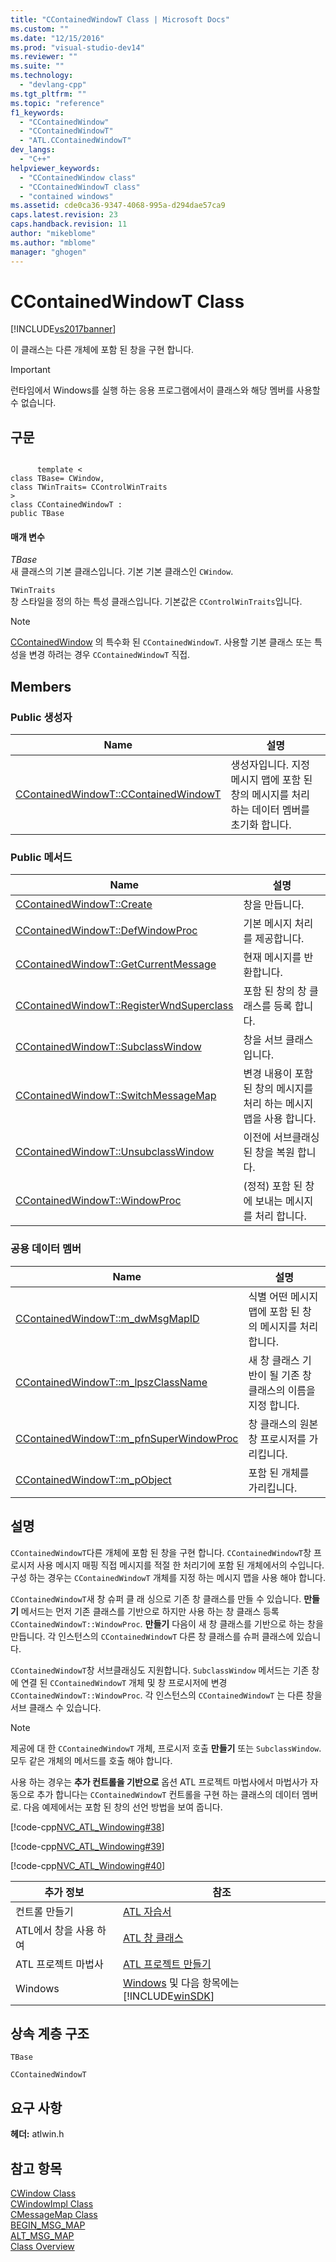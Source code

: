 ```yaml
---
title: "CContainedWindowT Class | Microsoft Docs"
ms.custom: ""
ms.date: "12/15/2016"
ms.prod: "visual-studio-dev14"
ms.reviewer: ""
ms.suite: ""
ms.technology: 
  - "devlang-cpp"
ms.tgt_pltfrm: ""
ms.topic: "reference"
f1_keywords: 
  - "CContainedWindow"
  - "CContainedWindowT"
  - "ATL.CContainedWindowT"
dev_langs: 
  - "C++"
helpviewer_keywords: 
  - "CContainedWindow class"
  - "CContainedWindowT class"
  - "contained windows"
ms.assetid: cde0ca36-9347-4068-995a-d294dae57ca9
caps.latest.revision: 23
caps.handback.revision: 11
author: "mikeblome"
ms.author: "mblome"
manager: "ghogen"
---
```

# CContainedWindowT Class
[!INCLUDE[vs2017banner](../../assembler/inline/includes/vs2017banner.md)]

이 클래스는 다른 개체에 포함 된 창을 구현 합니다.  
  
> [!IMPORTANT]
>  런타임에서 Windows를 실행 하는 응용 프로그램에서이 클래스와 해당 멤버를 사용할 수 없습니다.  
  
## 구문  
  
```  
  
      template <  
class TBase= CWindow,  
class TWinTraits= CControlWinTraits   
>  
class CContainedWindowT :  
public TBase  
```  
  
#### 매개 변수  
 *TBase*  
 새 클래스의 기본 클래스입니다.  기본 기본 클래스인 `CWindow`.  
  
 `TWinTraits`  
 창 스타일을 정의 하는 특성 클래스입니다.  기본값은 `CControlWinTraits`입니다.  
  
> [!NOTE]
>  [CContainedWindow](../Topic/CContainedWindow.md) 의 특수화 된 `CContainedWindowT`.  사용할 기본 클래스 또는 특성을 변경 하려는 경우 `CContainedWindowT` 직접.  
  
## Members  
  
### Public 생성자  
  
|Name|설명|  
|----------|--------|  
|[CContainedWindowT::CContainedWindowT](../Topic/CContainedWindowT::CContainedWindowT.md)|생성자입니다.  지정 메시지 맵에 포함 된 창의 메시지를 처리 하는 데이터 멤버를 초기화 합니다.|  
  
### Public 메서드  
  
|Name|설명|  
|----------|--------|  
|[CContainedWindowT::Create](../Topic/CContainedWindowT::Create.md)|창을 만듭니다.|  
|[CContainedWindowT::DefWindowProc](../Topic/CContainedWindowT::DefWindowProc.md)|기본 메시지 처리를 제공합니다.|  
|[CContainedWindowT::GetCurrentMessage](../Topic/CContainedWindowT::GetCurrentMessage.md)|현재 메시지를 반환합니다.|  
|[CContainedWindowT::RegisterWndSuperclass](../Topic/CContainedWindowT::RegisterWndSuperclass.md)|포함 된 창의 창 클래스를 등록 합니다.|  
|[CContainedWindowT::SubclassWindow](../Topic/CContainedWindowT::SubclassWindow.md)|창을 서브 클래스입니다.|  
|[CContainedWindowT::SwitchMessageMap](../Topic/CContainedWindowT::SwitchMessageMap.md)|변경 내용이 포함 된 창의 메시지를 처리 하는 메시지 맵을 사용 합니다.|  
|[CContainedWindowT::UnsubclassWindow](../Topic/CContainedWindowT::UnsubclassWindow.md)|이전에 서브클래싱된 창을 복원 합니다.|  
|[CContainedWindowT::WindowProc](../Topic/CContainedWindowT::WindowProc.md)|\(정적\) 포함 된 창에 보내는 메시지를 처리 합니다.|  
  
### 공용 데이터 멤버  
  
|Name|설명|  
|----------|--------|  
|[CContainedWindowT::m\_dwMsgMapID](../Topic/CContainedWindowT::m_dwMsgMapID.md)|식별 어떤 메시지 맵에 포함 된 창의 메시지를 처리 합니다.|  
|[CContainedWindowT::m\_lpszClassName](../Topic/CContainedWindowT::m_lpszClassName.md)|새 창 클래스 기반이 될 기존 창 클래스의 이름을 지정 합니다.|  
|[CContainedWindowT::m\_pfnSuperWindowProc](../Topic/CContainedWindowT::m_pfnSuperWindowProc.md)|창 클래스의 원본 창 프로시저를 가리킵니다.|  
|[CContainedWindowT::m\_pObject](../Topic/CContainedWindowT::m_pObject.md)|포함 된 개체를 가리킵니다.|  
  
## 설명  
 `CContainedWindowT`다른 개체에 포함 된 창을 구현 합니다.  `CContainedWindowT`창 프로시저 사용 메시지 매핑 직접 메시지를 적절 한 처리기에 포함 된 개체에서의 수입니다.  구성 하는 경우는 `CContainedWindowT` 개체를 지정 하는 메시지 맵을 사용 해야 합니다.  
  
 `CContainedWindowT`새 창 슈퍼 클 래 싱으로 기존 창 클래스를 만들 수 있습니다.  **만들기** 메서드는 먼저 기존 클래스를 기반으로 하지만 사용 하는 창 클래스 등록 `CContainedWindowT::WindowProc`.  **만들기** 다음이 새 창 클래스를 기반으로 하는 창을 만듭니다.  각 인스턴스의 `CContainedWindowT` 다른 창 클래스를 슈퍼 클래스에 있습니다.  
  
 `CContainedWindowT`창 서브클래싱도 지원합니다.  `SubclassWindow` 메서드는 기존 창에 연결 된 `CContainedWindowT` 개체 및 창 프로시저에 변경 `CContainedWindowT::WindowProc`.  각 인스턴스의 `CContainedWindowT` 는 다른 창을 서브 클래스 수 있습니다.  
  
> [!NOTE]
>  제공에 대 한 `CContainedWindowT` 개체, 프로시저 호출  **만들기** 또는 `SubclassWindow`.  모두 같은 개체의 메서드를 호출 해야 합니다.  
  
 사용 하는 경우는  **추가 컨트롤을 기반으로** 옵션 ATL 프로젝트 마법사에서 마법사가 자동으로 추가 합니다는 `CContainedWindowT` 컨트롤을 구현 하는 클래스의 데이터 멤버로.  다음 예제에서는 포함 된 창의 선언 방법을 보여 줍니다.  
  
 [!code-cpp[NVC_ATL_Windowing#38](../../atl/codesnippet/CPP/ccontainedwindowt-class_1.h)]  
  
 [!code-cpp[NVC_ATL_Windowing#39](../../atl/codesnippet/CPP/ccontainedwindowt-class_2.h)]  
  
 [!code-cpp[NVC_ATL_Windowing#40](../../atl/codesnippet/CPP/ccontainedwindowt-class_3.h)]  
  
|추가 정보|참조|  
|-----------|--------|  
|컨트롤 만들기|[ATL 자습서](../../atl/active-template-library-atl-tutorial.md)|  
|ATL에서 창을 사용 하 여|[ATL 창 클래스](../../atl/atl-window-classes.md)|  
|ATL 프로젝트 마법사|[ATL 프로젝트 만들기](../../atl/reference/creating-an-atl-project.md)|  
|Windows|[Windows](http://msdn.microsoft.com/library/windows/desktop/ms632595) 및 다음 항목에는[!INCLUDE[winSDK](../../atl/includes/winsdk_md.md)]|  
  
## 상속 계층 구조  
 `TBase`  
  
 `CContainedWindowT`  
  
## 요구 사항  
 **헤더:**  atlwin.h  
  
## 참고 항목  
 [CWindow Class](../../atl/reference/cwindow-class.md)   
 [CWindowImpl Class](../../atl/reference/cwindowimpl-class.md)   
 [CMessageMap Class](../../atl/reference/cmessagemap-class.md)   
 [BEGIN\_MSG\_MAP](../Topic/BEGIN_MSG_MAP.md)   
 [ALT\_MSG\_MAP](../Topic/ALT_MSG_MAP.md)   
 [Class Overview](../../atl/atl-class-overview.md)